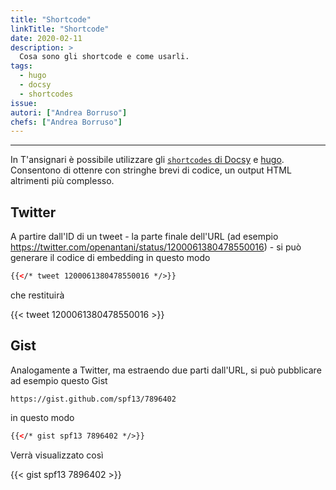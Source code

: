 ```yaml
---
title: "Shortcode"
linkTitle: "Shortcode"
date: 2020-02-11
description: >
  Cosa sono gli shortcode e come usarli.
tags:
  - hugo
  - docsy
  - shortcodes
issue:
autori: ["Andrea Borruso"]
chefs: ["Andrea Borruso"]
---
```


---

In T'ansignari è possibile utilizzare gli [`shortcodes` di Docsy](https://www.docsy.dev/docs/adding-content/shortcodes/) e [hugo](https://gohugo.io/content-management/shortcodes/). Consentono di ottenre con stringhe brevi di codice, un output HTML altrimenti più complesso.

## Twitter

A partire dall'ID di un tweet - la parte finale dell'URL (ad esempio https://twitter.com/openantani/status/1200061380478550016) - si può generare il codice di embedding in questo modo

```html
{{</* tweet 1200061380478550016 */>}}
```

che restituirà

{{< tweet 1200061380478550016 >}}


## Gist

Analogamente a Twitter, ma estraendo due parti dall'URL, si può pubblicare ad esempio questo Gist

```
https://gist.github.com/spf13/7896402
```

in questo modo

```html
{{</* gist spf13 7896402 */>}}
```


Verrà visualizzato così

{{< gist spf13 7896402 >}}
